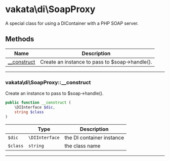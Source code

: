 # vakata\di\SoapProxy
A special class for using a DIContainer with a PHP SOAP server.

## Methods

| Name | Description |
|------|-------------|
|[__construct](#vakata\di\soapproxy__construct)|Create an instance to pass to $soap->handle().|

---



### vakata\di\SoapProxy::__construct
Create an instance to pass to $soap->handle().  


```php
public function __construct (  
    \DIInterface $dic,  
    string $class  
)   
```

|  | Type | Description |
|-----|-----|-----|
| `$dic` | `\DIInterface` | the DI container instance |
| `$class` | `string` | the class name |

---

